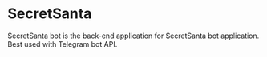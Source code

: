 # SecretSanta
SecretSanta bot is the back-end application for SecretSanta bot application. Best used with Telegram bot API.
